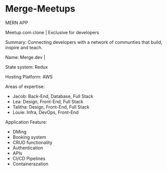 # Merge-Meetups
MERN APP

Meetup.com clone | Exclusive for developers

Summary: Connecting developers with a network of communties that build, inspire and teach.

Name: Merge.dev | 

State system: Redux

Hosting Platform: AWS



Areas of expertise:
- Jacob: Back-End, Database, Full Stack
- Lea: Design, Front-End, Full Stack
- Talitha: Design, Front-End, Full Stack
- Louie: Infra, DevOps, Front-End



Application Feature:
- DMing
- Booking system
- CRUD functionality 
- Authentication
- APIs
- CI/CD Pipelines 
- Containerazation 
